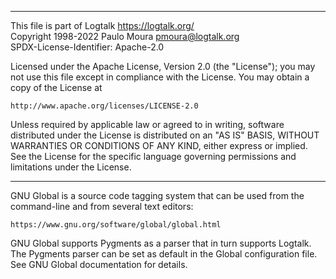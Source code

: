 ________________________________________________________________________

This file is part of Logtalk <https://logtalk.org/>  
Copyright 1998-2022 Paulo Moura <pmoura@logtalk.org>  
SPDX-License-Identifier: Apache-2.0

Licensed under the Apache License, Version 2.0 (the "License");
you may not use this file except in compliance with the License.
You may obtain a copy of the License at

    http://www.apache.org/licenses/LICENSE-2.0

Unless required by applicable law or agreed to in writing, software
distributed under the License is distributed on an "AS IS" BASIS,
WITHOUT WARRANTIES OR CONDITIONS OF ANY KIND, either express or implied.
See the License for the specific language governing permissions and
limitations under the License.
________________________________________________________________________


GNU Global is a source code tagging system that can be used from the
command-line and from several text editors:

	https://www.gnu.org/software/global/global.html

GNU Global supports Pygments as a parser that in turn supports Logtalk.
The Pygments parser can be set as default in the Global configuration
file. See GNU Global documentation for details.
